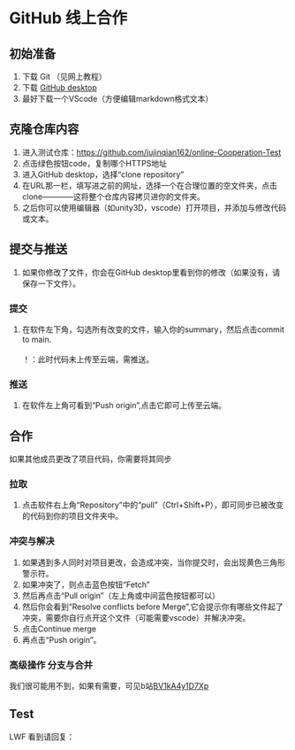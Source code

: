 # GitHub 线上合作
## 初始准备

1. 下载 Git （见网上教程）
2. 下载  [GitHub desktop](https://desktop.github.com/)
3. 最好下载一个VScode（方便编辑markdown格式文本）

## 克隆仓库内容
1. 进入测试仓库：https://github.com/jujinqian162/online-Cooperation-Test
2. 点击绿色按钮code，复制哪个HTTPS地址
3. 进入GitHub desktop，选择“clone repository”
4. 在URL那一栏，填写进之前的网址，选择一个在合理位置的空文件夹，点击clone————这将整个仓库内容拷贝进你的文件夹。
5. 之后你可以使用编辑器（如unity3D，vscode）打开项目，并添加与修改代码或文本。
## 提交与推送
1.  如果你修改了文件，你会在GitHub desktop里看到你的修改（如果没有，请保存一下文件）。
### 提交
1. 在软件左下角，勾选所有改变的文件，输入你的summary，然后点击commit to main. \
\
！：此时代码未上传至云端，需推送。
### 推送
1. 在软件左上角可看到“Push origin”,点击它即可上传至云端。

## 合作
如果其他成员更改了项目代码，你需要将其同步
### 拉取
1. 点击软件右上角“Repository”中的“pull”（Ctrl+Shift+P），即可同步已被改变的代码到你的项目文件夹中。 


### 冲突与解决
1. 如果遇到多人同时对项目更改，会造成冲突，当你提交时，会出现黄色三角形警示符。
2. 如果冲突了，则点击蓝色按钮“Fetch”
3. 然后再点击“Pull origin”（左上角或中间蓝色按钮都可以）
4. 然后你会看到“Resolve conflicts before Merge”,它会提示你有哪些文件起了冲突，需要你自行点开这个文件（可能需要vscode）并解决冲突。
5. 点击Continue merge
6. 再点击“Push origin”。

### 高级操作 分支与合并
我们很可能用不到，如果有需要，可见b站[BV1kA4y1D7Xp](https://www.bilibili.com/video/BV1kA4y1D7Xp)

## Test
LWF 看到请回复：






